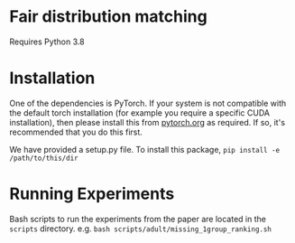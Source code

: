 # Fair distribution matching

Requires Python 3.8

# Installation
One of the dependencies is PyTorch. If your system is not compatible with the default torch installation 
(for example you require a specific CUDA installation), 
then please install this from [pytorch.org](https://pytorch.org/) as required. 
If so, it's recommended that you do this first.   

We have provided a setup.py file. To install this package, `pip install -e /path/to/this/dir`

# Running Experiments
Bash scripts to run the experiments from the paper are located in the `scripts` directory.
e.g. `bash scripts/adult/missing_1group_ranking.sh`
 